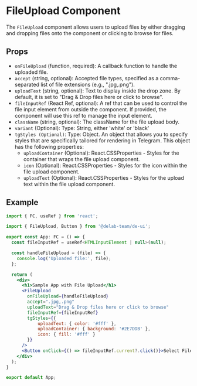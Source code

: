 # FileUpload Component

The `FileUpload` component allows users to upload files by either dragging and dropping files onto the component or clicking to browse for files.

## Props

- `onFileUpload` (function, required): A callback function to handle the uploaded file.
- `accept` (string, optional): Accepted file types, specified as a comma-separated list of file extensions (e.g., ".jpg,.png").
- `uploadText` (string, optional): Text to display inside the drop zone. By default, it is set to "Drag & Drop files here or click to browse".
- `fileInputRef` (React Ref, optional): A ref that can be used to control the file input element from outside the component. If provided, the component will use this ref to manage the input element.
- `className` (string, optional): The className for the file upload body.
- `variant` (Optional): Type: String, either 'white' or 'black'
- `tgStyles (Optional)`: Type: Object. An object that allows you to specify styles that are specifically tailored for rendering in Telegram. This object has the following properties:
   - `uploadContainer` (Optional): React.CSSProperties - Styles for the container that wraps the file upload component.
   - `icon` (Optional): React.CSSProperties - Styles for the icon within the file upload component.
   - `uploadText` (Optional): React.CSSProperties - Styles for the upload text within the file upload component.

## Example

```jsx
import { FC, useRef } from 'react';

import { FileUpload, Button } from '@delab-team/de-ui';

export const App: FC = () => {
  const fileInputRef = useRef<HTMLInputElement | null>(null);

  const handleFileUpload = (file) => {
    console.log('Uploaded file:', file);
  };

  return (
    <div>
      <h1>Sample App with File Upload</h1>
      <FileUpload
        onFileUpload={handleFileUpload}
        accept=".jpg,.png"
        uploadText="Drag & Drop files here or click to browse"
        fileInputRef={fileInputRef}
        tgStyles={{
            uploadText: { color: '#fff' },
            uploadContainer: { background: '#2E7DDB' },
            icon: { fill: '#fff' }
        }}
      />
      <Button onClick={() => fileInputRef.current?.click()}>Select File</Button>
    </div>
  );
}

export default App;
